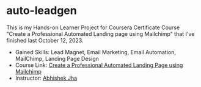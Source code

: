 # auto-leadgen

This is my Hands-on Learner Project for Coursera Certificate Course "Create a Professional Automated Landing page using Mailchimp" that I've finished last October 12, 2023.
* Gained Skills: Lead Magnet, Email Marketing, Email Automation, MailChimp, Landing Page Design 
* Course Link: [Create a Professional Automated Landing Page using Mailchimp](https://coursera.org/share/eef3b62137f47820cfe7425ac5264408)
* Instructor: [Abhishek Jha](https://www.coursera.org/instructor/abhishek-jha)
#
